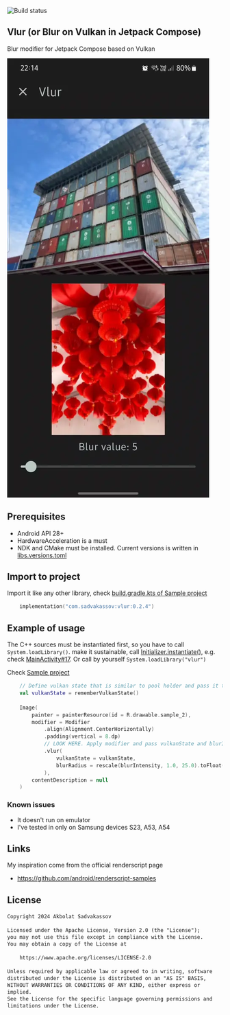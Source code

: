 ![Build status](https://github.com/iRYO400/vlur/actions/workflows/build.yml/badge.svg)

## Vlur (or Blur on Vulkan in Jetpack Compose)

Blur modifier for Jetpack Compose based on Vulkan

<img src="./media/vlur_preview_480.webp" />

## Prerequisites

- Android API 28+
- HardwareAcceleration is a must
- NDK and CMake must be installed. Current versions is written in [libs.versions.toml](./gradle/libs.versions.toml)


## Import to project

Import it like any other library, check [build.gradle.kts of Sample project](./sample/build.gradle.kts)

```kotlin
    implementation("com.sadvakassov:vlur:0.2.4")
```


## Example of usage 

The C++ sources must be instantiated first, so you have to call `System.loadLibrary()`.
make it sustainable, call [Initializer.instantiate()](./vlur/src/main/java/com/sadvakassov/vlur/Initializer.kt),
e.g. check [MainActivity#17](./sample/src/main/java/com/sadvakassov/vlur/sample/MainActivity.kt).
Or call by yourself `System.loadLibrary("vlur")`

Check [Sample project](./sample/src/main/java/com/sadvakassov/vlur/sample/MainView.kt)

```kotlin
    // Define vulkan state that is similar to pool holder and pass it to modifier
    val vulkanState = rememberVulkanState()

    Image(
        painter = painterResource(id = R.drawable.sample_2),
        modifier = Modifier
            .align(Alignment.CenterHorizontally)
            .padding(vertical = 8.dp)
            // LOOK HERE. Apply modifier and pass vulkanState and blurIntensity value
            .vlur( 
                vulkanState = vulkanState,
                blurRadius = rescale(blurIntensity, 1.0, 25.0).toFloat(),
            ),
        contentDescription = null
    )
```


### Known issues

- It doesn't run on emulator
- I've tested in only on Samsung devices S23, A53, A54

## Links

My inspiration come from the official renderscript page
- https://github.com/android/renderscript-samples

## License

```
Copyright 2024 Akbolat Sadvakassov
 
Licensed under the Apache License, Version 2.0 (the "License");
you may not use this file except in compliance with the License.
You may obtain a copy of the License at

    https://www.apache.org/licenses/LICENSE-2.0

Unless required by applicable law or agreed to in writing, software
distributed under the License is distributed on an "AS IS" BASIS,
WITHOUT WARRANTIES OR CONDITIONS OF ANY KIND, either express or implied.
See the License for the specific language governing permissions and
limitations under the License.
```
